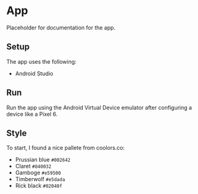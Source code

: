 # App

Placeholder for documentation for the app.

## Setup

The app uses the following:

- Android Studio

## Run

Run the app using the Android Virtual Device
emulator after configuring a device like a
Pixel 6.

## Style

To start, I found a nice pallete from coolors.co:

- Prussian blue `#002642`
- Claret `#840032`
- Gamboge `#e59500`
- Timberwolf `#e5dada`
- Rick black `#02040f`
